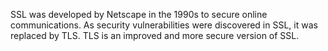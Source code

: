SSL was developed by Netscape in the 1990s to secure online communications. As security vulnerabilities were discovered in SSL, it was replaced by TLS. TLS is an improved and more secure version of SSL.